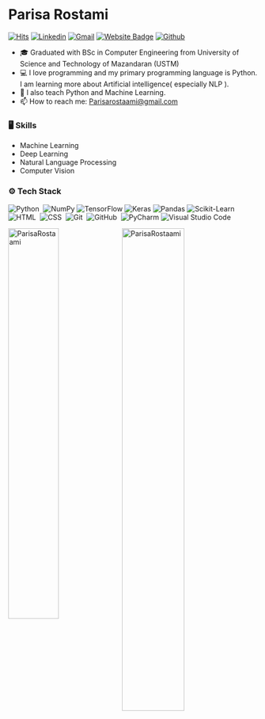 <!--
**ParisaRostaami/ParisaRostaami** is a ✨ _special_ ✨ repository because its `README.md` (this file) appears on your GitHub profile.

Here are some ideas to get you started:

- 🔭 I’m currently working on ...
- 🌱 I’m currently learning ...
- 👯 I’m looking to collaborate on ...
- 🤔 I’m looking for help with ...
- 💬 Ask me about ...
- 📫 How to reach me: ...
- 😄 Pronouns: ...
- ⚡ Fun fact: ...
-->
# Parisa Rostami

[![Hits](https://hits.seeyoufarm.com/api/count/incr/badge.svg?url=https%3A%2F%2Fgithub.com%2FParisaRostaami%2FParisaRostaami&count_bg=%2379C83D&title_bg=%23555555&icon=&icon_color=%23E7E7E7&title=Profile+Views&edge_flat=false)](https://hits.seeyoufarm.com) [![Linkedin](https://img.shields.io/badge/-LinkedIn-blue?style=flat&logo=Linkedin&logoColor=white)](https://www.linkedin.com/in/Parisa-rostami/) [![Gmail](https://img.shields.io/badge/-Gmail-c14438?style=flat&logo=Gmail&logoColor=white)](mailto:Parisarostaami@gmail.com) [![Website Badge](https://img.shields.io/badge/-Website-c14438?style=flat&logo=Google-Chrome&color=blueviolet&logoColor=white&link=https://ParisaRostaami.github.io)](https://ParisaRostaami.github.io) [![Github](https://img.shields.io/github/followers/ParisaRostaami?label=Follow&style=social)](https://github.com/ParisaRostaami)

- 🎓 Graduated with BSc in Computer Engineering from University of Science and Technology of Mazandaran (USTM)
- 💻 I love programming and my primary programming language is Python. I am learning more about Artificial intelligence( especially NLP ).
- 🌱 I also teach Python and Machine Learning.
- 📫 How to reach me: Parisarostaami@gmail.com 



### 🖥 Skills

- Machine Learning
- Deep Learning
- Natural Language Processing
- Computer Vision
### ⚙️ Tech Stack
![Python](https://img.shields.io/badge/-Python-05122A?style=flat&logo=python&color=9cf&logoColor=white)&nbsp;
![NumPy](https://img.shields.io/badge/numpy-%23013243.svg?style=flat&logo=numpy&color=yellow&logoColor=white)
![TensorFlow](https://img.shields.io/badge/TensorFlow-%23FF6F00.svg?style=flat&logo=TensorFlow&logoColor=white)
![Keras](https://img.shields.io/badge/Keras-%23D00000.svg?style=flat&logo=Keras&logoColor=white)
![Pandas](https://img.shields.io/badge/pandas-%23150458.svg?style=flat&logo=pandas&color=ff69b4&logoColor=white)
![Scikit-Learn](https://img.shields.io/badge/-Scikit%20Learn-05122A?style=flat&logo=Scikit-Learn&color=purple&logoColor=white) 
![HTML](https://img.shields.io/badge/-HTML-05122A?style=flat&logo=HTML5)&nbsp;
![CSS](https://img.shields.io/badge/-CSS-05122A?style=flat&logo=CSS3&logoColor=1572B6)&nbsp;
![Git](https://img.shields.io/badge/-Git-05122A?style=flat&logo=git)&nbsp;
![GitHub](https://img.shields.io/badge/-GitHub-05122A?style=flat&logo=github)&nbsp;
![PyCharm](https://img.shields.io/badge/pycharm-143?style=flat&logo=pycharm&logoColor=black&color=black&labelColor=green)
![Visual Studio Code](https://img.shields.io/badge/-Visual%20Studio%20Code-05122A?style=flat&logo=visual-studio-code&logoColor=007ACC)&nbsp;



<div>
  <img width="45%" align="left" src="https://github-readme-stats.vercel.app/api/top-langs?username=ParisaRostaami&show_icons=true&locale=en&layout=compact" alt="ParisaRostaami" />
  <img width="50%"  src="https://github-readme-streak-stats.herokuapp.com/?user=ParisaRostaami&" alt="ParisaRostaami" />
</div>

